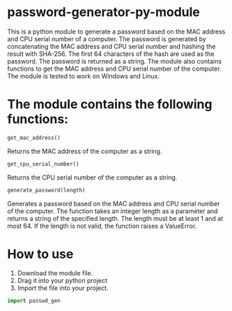 # password-generator-py-module
This is a python module to generate a password based on the MAC address and CPU serial number of a computer.
The password is generated by concatenating the MAC address and CPU serial number and hashing the result with SHA-256.
The first 64 characters of the hash are used as the password.
The password is returned as a string.
The module also contains functions to get the MAC address and CPU serial number of the computer.
The module is tested to work on Windows and Linux.

# The module contains the following functions:
```python
get_mac_address()
```
Returns the MAC address of the computer as a string.

```python
get_cpu_serial_number()
```
Returns the CPU serial number of the computer as a string.

```python
generate_password(length)
```
Generates a password based on the MAC address and CPU serial number of the computer. The function takes an integer length as a parameter and returns a string of the specified length. The length must be at least 1 and at most 64. If the length is not valid, the function raises a ValueError.

# How to use
1. Download the module file.
2. Drag it into your python project
3. Import the file into your project.
```python
import passwd_gen
```
